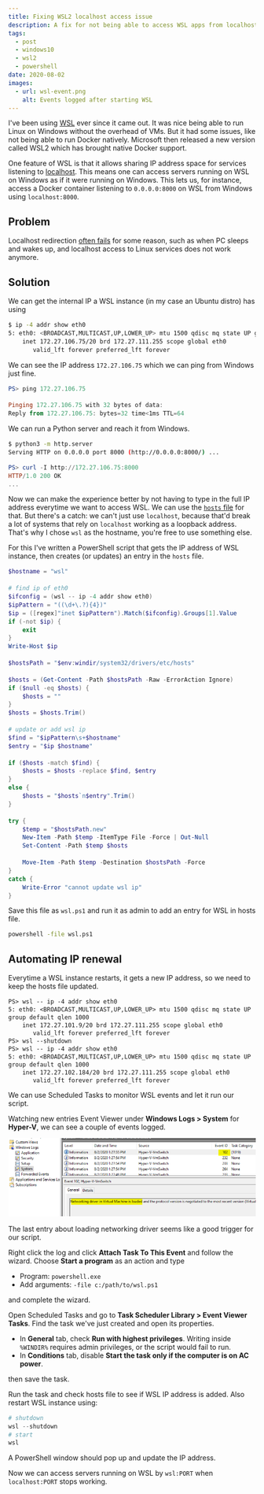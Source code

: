 ```yaml
---
title: Fixing WSL2 localhost access issue
description: A fix for not being able to access WSL apps from localhost
tags:
  - post
  - windows10
  - wsl2
  - powershell
date: 2020-08-02
images:
  - url: wsl-event.png
    alt: Events logged after starting WSL
---
```


I've been using [WSL][wsl] ever since it came out. It was nice being able to run Linux on Windows without the overhead of VMs. But it had some issues, like not being able to run Docker natively. Microsoft then released a new version called WSL2 which has brought native Docker support. 

One feature of WSL is that it allows sharing IP address space for services listening to [localhost][localhost]. This means one can access servers running on WSL on Windows as if it were running on Windows. This lets us, for instance, access a Docker container listening to `0.0.0.0:8000` on WSL from Windows using `localhost:8000`.

## Problem 

Localhost redirection [often fails][issues] for some reason, such as when PC sleeps and wakes up, and localhost access to Linux services does not work anymore.

## Solution

We can get the internal IP a WSL instance (in my case an Ubuntu distro) has using 

```bash
$ ip -4 addr show eth0
5: eth0: <BROADCAST,MULTICAST,UP,LOWER_UP> mtu 1500 qdisc mq state UP group default qlen 1000
    inet 172.27.106.75/20 brd 172.27.111.255 scope global eth0
       valid_lft forever preferred_lft forever
```

We can see the IP address `172.27.106.75` which we can ping from Windows just fine.

```powershell
PS> ping 172.27.106.75

Pinging 172.27.106.75 with 32 bytes of data:
Reply from 172.27.106.75: bytes=32 time<1ms TTL=64
```

We can run a Python server and reach it from Windows.

```bash
$ python3 -m http.server
Serving HTTP on 0.0.0.0 port 8000 (http://0.0.0.0:8000/) ...
```

```powershell
PS> curl -I http://172.27.106.75:8000
HTTP/1.0 200 OK
...
```

Now we can make the experience better by not having to type in the full IP address everytime we want to access WSL. We can use the [`hosts` file][hosts] for that. But there's a catch: we can't just use `localhost`, because that'd break a lot of systems that rely on `localhost` working as a loopback address. That's why I chose `wsl` as the hostname, you're free to use something else.

For this I've written a PowerShell script that gets the IP address of WSL instance, then creates (or updates) an entry in the `hosts` file.


```powershell
$hostname = "wsl"

# find ip of eth0
$ifconfig = (wsl -- ip -4 addr show eth0)
$ipPattern = "((\d+\.?){4})"
$ip = ([regex]"inet $ipPattern").Match($ifconfig).Groups[1].Value
if (-not $ip) {
    exit
}
Write-Host $ip

$hostsPath = "$env:windir/system32/drivers/etc/hosts"

$hosts = (Get-Content -Path $hostsPath -Raw -ErrorAction Ignore)
if ($null -eq $hosts) {
    $hosts = ""
}
$hosts = $hosts.Trim()

# update or add wsl ip
$find = "$ipPattern\s+$hostname"
$entry = "$ip $hostname"

if ($hosts -match $find) {
    $hosts = $hosts -replace $find, $entry
}
else {
    $hosts = "$hosts`n$entry".Trim()
}

try {
    $temp = "$hostsPath.new"
    New-Item -Path $temp -ItemType File -Force | Out-Null
    Set-Content -Path $temp $hosts

    Move-Item -Path $temp -Destination $hostsPath -Force
}
catch {
    Write-Error "cannot update wsl ip"
}
```

Save this file as `wsl.ps1` and run it as admin to add an entry for WSL in hosts file.

```cmd
powershell -file wsl.ps1
```


## Automating IP renewal

Everytime a WSL instance restarts, it gets a new IP address, so we need to keep the hosts file updated.


```powershell;lines=3,8
PS> wsl -- ip -4 addr show eth0
5: eth0: <BROADCAST,MULTICAST,UP,LOWER_UP> mtu 1500 qdisc mq state UP group default qlen 1000
    inet 172.27.101.9/20 brd 172.27.111.255 scope global eth0
       valid_lft forever preferred_lft forever
PS> wsl --shutdown
PS> wsl -- ip -4 addr show eth0
5: eth0: <BROADCAST,MULTICAST,UP,LOWER_UP> mtu 1500 qdisc mq state UP group default qlen 1000
    inet 172.27.102.184/20 brd 172.27.111.255 scope global eth0
       valid_lft forever preferred_lft forever
```

We can use Scheduled Tasks to monitor WSL events and let it run our script.

Watching new entries Event Viewer under **Windows Logs > System** for **Hyper-V**, we can see a couple of events logged. 

![](wsl-event.png)

The last entry about loading networking driver seems like a good trigger for our script.

Right click the log and click **Attach Task To This Event** and follow the wizard. Choose **Start a program** as an action and type 

- Program: `powershell.exe`
- Add arguments: `-file c:/path/to/wsl.ps1`

and complete the wizard.

Open Scheduled Tasks and go to **Task Scheduler Library > Event Viewer Tasks**. Find the task we've just created and open its properties.

- In **General** tab, check **Run with highest privileges**. Writing inside `%WINDIR%` requires admin privileges, or the script would fail to run.
- In **Conditions** tab, disable **Start the task only if the computer is on AC power**.

then save the task.

Run the task and check hosts file to see if WSL IP address is added. Also restart WSL instance using:

```powershell
# shutdown
wsl --shutdown
# start
wsl
```
A PowerShell window should pop up and update the IP address.

Now we can access servers running on WSL by `wsl:PORT` when `localhost:PORT` stops working.



[wsl]: https://docs.microsoft.com/en-us/windows/wsl/
[localhost]: https://docs.microsoft.com/en-us/windows/wsl/faq#how-do-i-access-a-port-from-wsl-in-windows
[issues]: https://github.com/microsoft/WSL/issues?q=is%3Aissue+is%3Aopen+localhost
[hosts]: https://en.wikipedia.org/wiki/Hosts_(file)
